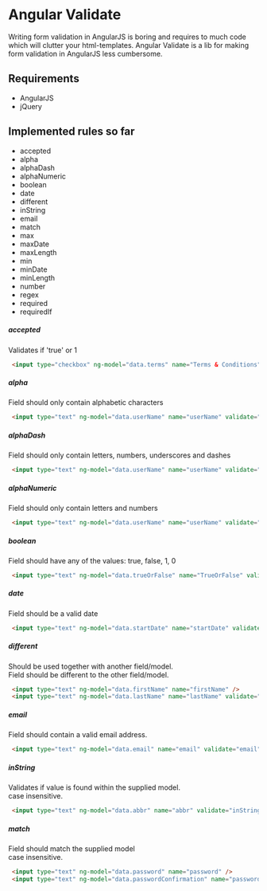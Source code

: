 Angular Validate
============

Writing form validation in AngularJS is boring and requires to much code which will clutter your html-templates.
Angular Validate is a lib for making form validation in AngularJS less cumbersome.

Requirements
--------
* AngularJS
* jQuery

Implemented rules so far
-------
* accepted
* alpha
* alphaDash
* alphaNumeric
* boolean
* date
* different
* inString
* email
* match
* max
* maxDate
* maxLength
* min
* minDate
* minLength
* number
* regex
* required
* requiredIf

##### accepted
Validates if 'true' or 1
```html
 <input type="checkbox" ng-model="data.terms" name="Terms & Conditions" validate="accepted" />
```

##### alpha
Field should only contain alphabetic characters
```html
 <input type="text" ng-model="data.userName" name="userName" validate="alpha" />
```

##### alphaDash
Field should only contain letters, numbers, underscores and dashes
```html
 <input type="text" ng-model="data.userName" name="userName" validate="alphaDash" />
```

##### alphaNumeric
Field should only contain letters and numbers
```html
 <input type="text" ng-model="data.userName" name="userName" validate="alphaDash" />
```

##### boolean
Field should have any of the values: true, false, 1, 0
```html
 <input type="text" ng-model="data.trueOrFalse" name="TrueOrFalse" validate="boolean" />
``````

##### date
Field should be a valid date
```html
 <input type="text" ng-model="data.startDate" name="startDate" validate="date" />
```

##### different
Should be used together with another field/model.<br/>
Field should be different to the other field/model.
```html
 <input type="text" ng-model="data.firstName" name="firstName" />
 <input type="text" ng-model="data.lastName" name="lastName" validate="different:data.firstName" />
```

##### email
Field should contain a valid email address.
```html
 <input type="text" ng-model="data.email" name="email" validate="email">
```

##### inString
Validates if value is found within the supplied model. <br/>
case insensitive.
```html
 <input type="text" ng-model="data.abbr" name="abbr" validate="inString:data.fullText" />
```

##### match
Field should match the supplied model <br/>
case insensitive.
```html
 <input type="text" ng-model="data.password" name="password" />
 <input type="text" ng-model="data.passwordConfirmation" name="passwordConfirmation" validate="match:data.password" />
```







